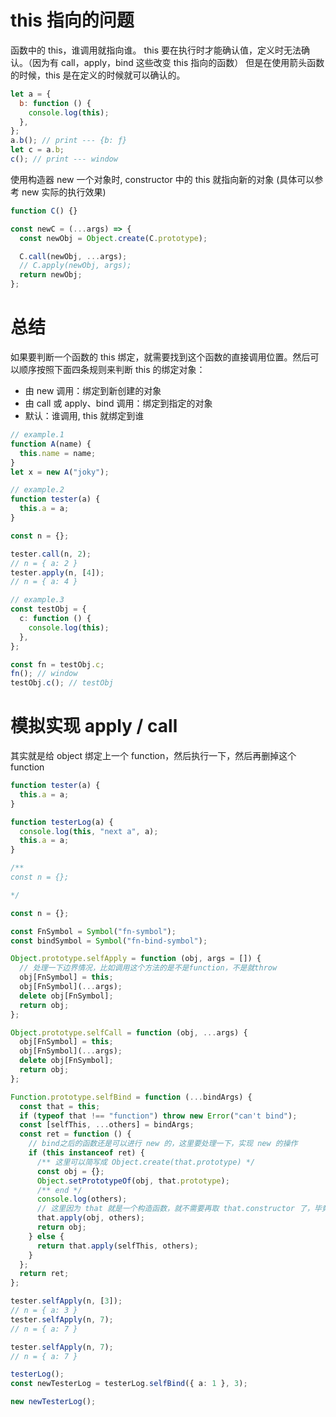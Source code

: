 # this 指向的问题

函数中的 this，谁调用就指向谁。
this 要在执行时才能确认值，定义时无法确认。（因为有 call，apply，bind 这些改变 this 指向的函数）
但是在使用箭头函数的时候，this 是在定义的时候就可以确认的。

```js
let a = {
  b: function () {
    console.log(this);
  },
};
a.b(); // print --- {b: ƒ}
let c = a.b;
c(); // print --- window
```

使用构造器 new 一个对象时, constructor 中的 this 就指向新的对象 (具体可以参考 new 实际的执行效果)

```ts
function C() {}

const newC = (...args) => {
  const newObj = Object.create(C.prototype);

  C.call(newObj, ...args);
  // C.apply(newObj, args);
  return newObj;
};
```

# 总结

如果要判断一个函数的 this 绑定，就需要找到这个函数的直接调用位置。然后可以顺序按照下面四条规则来判断 this 的绑定对象：

- 由 new 调用：绑定到新创建的对象
- 由 call 或 apply、bind 调用：绑定到指定的对象
- 默认：谁调用, this 就绑定到谁

```ts
// example.1
function A(name) {
  this.name = name;
}
let x = new A("joky");
```

```ts
// example.2
function tester(a) {
  this.a = a;
}

const n = {};

tester.call(n, 2);
// n = { a: 2 }
tester.apply(n, [4]);
// n = { a: 4 }
```

```ts
// example.3
const testObj = {
  c: function () {
    console.log(this);
  },
};

const fn = testObj.c;
fn(); // window
testObj.c(); // testObj
```

# 模拟实现 apply / call

其实就是给 object 绑定上一个 function，然后执行一下，然后再删掉这个 function

```ts
function tester(a) {
  this.a = a;
}

function testerLog(a) {
  console.log(this, "next a", a);
  this.a = a;
}

/**
const n = {};

*/

const n = {};

const FnSymbol = Symbol("fn-symbol");
const bindSymbol = Symbol("fn-bind-symbol");

Object.prototype.selfApply = function (obj, args = []) {
  // 处理一下边界情况，比如调用这个方法的是不是function，不是就throw
  obj[FnSymbol] = this;
  obj[FnSymbol](...args);
  delete obj[FnSymbol];
  return obj;
};

Object.prototype.selfCall = function (obj, ...args) {
  obj[FnSymbol] = this;
  obj[FnSymbol](...args);
  delete obj[FnSymbol];
  return obj;
};

Function.prototype.selfBind = function (...bindArgs) {
  const that = this;
  if (typeof that !== "function") throw new Error("can't bind");
  const [selfThis, ...others] = bindArgs;
  const ret = function () {
    // bind之后的函数还是可以进行 new 的，这里要处理一下，实现 new 的操作
    if (this instanceof ret) {
      /** 这里可以简写成 Object.create(that.prototype) */
      const obj = {};
      Object.setPrototypeOf(obj, that.prototype);
      /** end */
      console.log(others);
      // 这里因为 that 就是一个构造函数，就不需要再取 that.constructor 了，毕竟不是 class
      that.apply(obj, others);
      return obj;
    } else {
      return that.apply(selfThis, others);
    }
  };
  return ret;
};

tester.selfApply(n, [3]);
// n = { a: 3 }
tester.selfApply(n, 7);
// n = { a: 7 }

tester.selfApply(n, 7);
// n = { a: 7 }

testerLog();
const newTesterLog = testerLog.selfBind({ a: 1 }, 3);

new newTesterLog();
```
